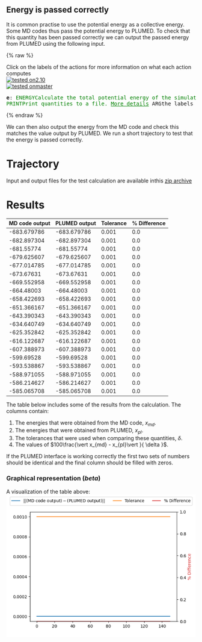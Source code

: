 Energy is passed correctly
--------------------------

It is common practise to use the potential energy as a collective energy.  Some MD codes thus pass the potential energy to PLUMED. 
To check that this quantity has been passed correctly we can output the passed energy from PLUMED using the following input.  

{% raw %}
<div class="plumedInputContainer">
<div class="plumedpreheader">
<div class="headerInfo" id="value_details_working1.dat"> Click on the labels of the actions for more information on what each action computes </div>
<div class="containerBadge">
<div class="headerBadge"><a href="working1.dat.plumed.stderr"><img src="https://img.shields.io/badge/2.10-passing-green.svg" alt="tested on2.10" /></a></div>
<div class="headerBadge"><a href="working1.dat.plumed_master.stderr"><img src="https://img.shields.io/badge/master-passing-green.svg" alt="tested onmaster" /></a></div>
</div>
</div>
<pre class="plumedlisting">
<b name="working1.date" onclick='showPath("working1.dat","working1.date","working1.date","black")'>e</b><span style="display:none;" id="working1.date">The ENERGY action with label <b>e</b> calculates the following quantities:<table  align="center" frame="void" width="95%" cellpadding="5%"><tr><td width="5%"><b> Quantity </b>  </td><td width="5%"><b> Type </b>  </td><td><b> Description </b> </td></tr><tr><td width="5%">e</td><td width="5%"><font color="black">scalar</font></td><td>the internal energy</td></tr></table></span>: <span class="plumedtooltip" style="color:green">ENERGY<span class="right">Calculate the total potential energy of the simulation box. <a href="https://www.plumed.org/doc-master/user-doc/html/ENERGY" style="color:green">More details</a><i></i></span></span> 
<span class="plumedtooltip" style="color:green">PRINT<span class="right">Print quantities to a file. <a href="https://www.plumed.org/doc-master/user-doc/html/PRINT" style="color:green">More details</a><i></i></span></span> <span class="plumedtooltip">ARG<span class="right">the labels of the values that you would like to print to the file<i></i></span></span>=<b name="working1.date">e</b> <span class="plumedtooltip">FILE<span class="right">the name of the file on which to output these quantities<i></i></span></span>=colvar
</pre></div>

 {% endraw %} 

We can then also output the energy from the MD code and check this matches the value output by PLUMED.  We run a short trajectory to test that the energy is passed correctly.

# Trajectory

Input and output files for the test calculation are available inthis [zip archive](energy_master.zip)

# Results

| MD code output | PLUMED output | Tolerance | % Difference | 
|:-------------|:--------------|:--------------|:--------------| 
| -683.679786 | -683.679786 | 0.001 | 0.0 |
| -682.897304 | -682.897304 | 0.001 | 0.0 |
| -681.55774 | -681.55774 | 0.001 | 0.0 |
| -679.625607 | -679.625607 | 0.001 | 0.0 |
| -677.014785 | -677.014785 | 0.001 | 0.0 |
| -673.67631 | -673.67631 | 0.001 | 0.0 |
| -669.552958 | -669.552958 | 0.001 | 0.0 |
| -664.48003 | -664.48003 | 0.001 | 0.0 |
| -658.422693 | -658.422693 | 0.001 | 0.0 |
| -651.366167 | -651.366167 | 0.001 | 0.0 |
| -643.390343 | -643.390343 | 0.001 | 0.0 |
| -634.640749 | -634.640749 | 0.001 | 0.0 |
| -625.352842 | -625.352842 | 0.001 | 0.0 |
| -616.122687 | -616.122687 | 0.001 | 0.0 |
| -607.388973 | -607.388973 | 0.001 | 0.0 |
| -599.69528 | -599.69528 | 0.001 | 0.0 |
| -593.538867 | -593.538867 | 0.001 | 0.0 |
| -588.971055 | -588.971055 | 0.001 | 0.0 |
| -586.214627 | -586.214627 | 0.001 | 0.0 |
| -585.065708 | -585.065708 | 0.001 | 0.0 |


The table below includes some of the results from the calculation.  The columns contain:

1. The energies that were obtained from the MD code, $x_{md}$.
2. The energies that were obtained from PLUMED, $x_{pl}$.
3. The tolerances that were used when comparing these quantities, $\delta$.
4. The values of $100\frac{\vert x_{md} - x_{pl}\vert }{ \delta }$.

If the PLUMED interface is working correctly the first two sets of numbers should be identical and the final column should be filled with zeros.

### Graphical representation (_beta_)
A visualization of the table above:  
![energy_master](./energy_master.png)

